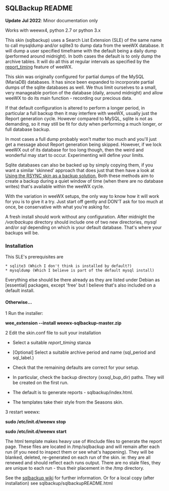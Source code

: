 ## SQLBackup README

**Update Jul 2022**: Minor documentation only

Works with weewx4, python 2.7 or python 3.x

This skin (sqlbackup) uses a Search List Extension (SLE) of the same name to call mysqldump and/or sqlite3 to dump data from the weeWX database.
It will dump a user specified timeframe with the default being a daily dump (performed around midnight). In both cases the default is to only dump the archive tables.
It will do all this at regular intervals as specified by the [report_timing](http://www.weewx.com/docs/customizing.htm#customizing_gen_time) feature of weeWX.

This skin was originally configured for partial dumps of the MySQL (MariaDB) databases. It has since been expanded to incorporate partial dumps of the sqlite databases as well.  We thus limit ourselves to a small, very manageable portion of the database (daily, around midnight) and allow weeWX to do its main function - recording our precious data.

If that default configuration is altered to perform a longer period, in particular a full backup then it may interfere with weeWX, usually just the Report generation cycle. However compared to MySQL, sqlite is not as demanding, so it may still be fit for duty when performing a much longer, or full database backup.

In most cases a full dump probably won't matter too much and you'll just get a message about Report generation being skipped. However, if we lock weeWX out of its database for too long though, then the weird and wonderful may start to occur. Experimenting will define your limits.

Sqlite databases can also be backed up by simply copying them, if you want a similar 'skinned' approach that does just that then have a look at [Using the RSYNC skin as a backup solution.](https://github.com/weewx/weewx/wiki/Using-the-RSYNC-skin-as-a-backup-solution)
Both these methods aim to create a backup during a quiet window of time (when there are no database writes) that's available within the weeWX cycle.

With the variation in weeWX setups, the only way to know how it will work for you is to give it a try. Just start off gently and DON'T ask for too much at once, be conservative with what you're asking for.

A fresh install should work without any configuration. After midnight the */var/backups* directory should include one of two new directories, *mysql* and/or *sql* depending on which is your default database. That's where your backups will be.


### Installation

This SLE's prerequisites are

    * sqlite3 (Which I don't think is installed by default?)
    * mysqldump (Which I believe is part of the default mysql install)

Everything else should be there already as they are listed under Debian as [essential] packages, except 'free' but I believe that's also included on a default install.

#### Otherwise...

1 Run the installer:

**wee_extension --install weewx-sqlbackup-master.zip**

2 Edit the skin.conf file to suit your installation

   * Select a suitable *report_timing* stanza

   * [Optional] Select a suitable archive period and name (sql_period and sql_label.)

   * Check that the remaining defaults are correct for your setup.

   * In particular, check the backup directory (xxsql_bup_dir) paths. They will be created on the first run.

   * The default is to generate reports - sqlbackup/index.html.

   * The templates take their style from the Seasons skin.

3 restart weewx:

**sudo /etc/init.d/weewx stop**

**sudo /etc/init.d/weewx start**

The html template makes heavy use of #include files to generate the report page. These files are located in /tmp/sqlbackup and will remain after each run (if you need to inspect them or see what's happening). They will be blanked, deleted, re-generated on each run of the skin. ie: they are all renewed and should reflect each runs output. There are no stale files, they are unique to each run - thus their placement in the /tmp directory.

See the [sqlbackup wiki](https://github.com/glennmckechnie/weewx-sqlbackup/wiki) for further information. Or for a local copy (after installation) see sqlbackup/sqlbackupREADME.html
